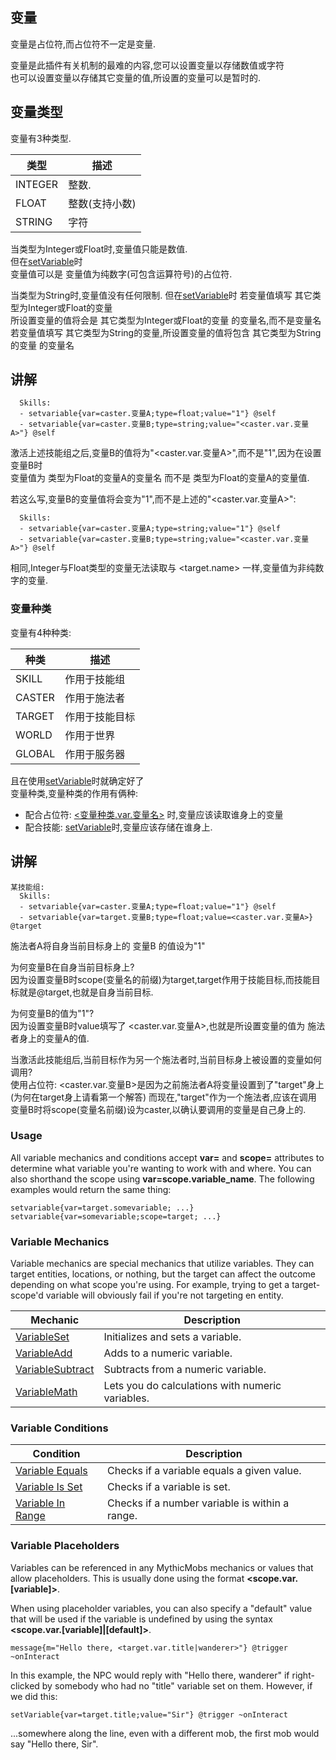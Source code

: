 变量
-----------------

变量是占位符,而占位符不一定是变量.

变量是此插件有关机制的最难的内容,您可以设置变量以存储数值或字符  
也可以设置变量以存储其它变量的值,所设置的变量可以是暂时的.

变量类型
-----------------

变量有3种类型.

| **类型** | **描述**                  |
|----------|----------------------------------|
| INTEGER  | 整数. |
| FLOAT    | 整数(支持小数) |
| STRING   | 字符 |

当类型为Integer或Float时,变量值只能是数值.  
但在[setVariable](/技能/变量/setvariable)时  
变量值可以是 变量值为纯数字(可包含运算符号)的占位符.

当类型为String时,变量值没有任何限制.
但在[setVariable](/技能/变量/setvariable)时
若变量值填写 其它类型为Integer或Float的变量  
所设置变量的值将会是 其它类型为Integer或Float的变量 的变量名,而不是变量名  
若变量值填写 其它类型为String的变量,所设置变量的值将包含 其它类型为String的变量 的变量名

讲解
-----------------

      Skills:
      - setvariable{var=caster.变量A;type=float;value="1"} @self
      - setvariable{var=caster.变量B;type=string;value="<caster.var.变量A>"} @self

激活上述技能组之后,变量B的值将为"<caster.var.变量A>",而不是"1",因为在设置变量B时  
变量值为 类型为Float的变量A的变量名 而不是 类型为Float的变量A的变量值.

若这么写,变量B的变量值将会变为"1",而不是上述的"<caster.var.变量A>":

      Skills:
      - setvariable{var=caster.变量A;type=string;value="1"} @self
      - setvariable{var=caster.变量B;type=string;value="<caster.var.变量A>"} @self

相同,Integer与Float类型的变量无法读取与 <target.name> 一样,变量值为非纯数字的变量.

### 变量种类

变量有4种种类:

| **种类** | **描述**                                                                                  |
|----------|----------------------------------------------------------------------------------------------------|
| SKILL    | 作用于技能组 |
| CASTER   | 作用于施法者                                                                                |
| TARGET   | 作用于技能目标                                       |
| WORLD    | 作用于世界                                                                                 |
| GLOBAL   | 作用于服务器                                                                               |

且在使用[setVariable](/技能/变量/setvariable)时就确定好了  
变量种类,变量种类的作用有俩种:  

-  配合占位符: [<变量种类.var.变量名>](/技能/占位符) 时,变量应该读取谁身上的变量
-  配合技能: [setVariable](/技能/变量/setvariable)时,变量应该存储在谁身上.

讲解
-----------------
     
    某技能组:
      Skills:
      - setvariable{var=caster.变量A;type=float;value="1"} @self
      - setvariable{var=target.变量B;type=float;value=<caster.var.变量A>} @target

施法者A将自身当前目标身上的 变量B 的值设为"1"

为何变量B在自身当前目标身上?  
因为设置变量B时scope(变量名的前缀)为target,target作用于技能目标,而技能目标就是@target,也就是自身当前目标.

为何变量B的值为"1"?  
因为设置变量B时value填写了 <caster.var.变量A>,也就是所设置变量的值为 施法者身上的变量A的值.

当激活此技能组后,当前目标作为另一个施法者时,当前目标身上被设置的变量如何调用?  
使用占位符: <caster.var.变量B>是因为之前施法者A将变量设置到了"target"身上  
(为何在target身上请看第一个解答) 而现在,"target"作为一个施法者,应该在调用  
变量B时将scope(变量名前缀)设为caster,以确认要调用的变量是自己身上的.

### Usage

All variable mechanics and conditions accept **var=** and **scope=**
attributes to determine what variable you're wanting to work with and
where. You can also shorthand the scope using
**var=scope.variable\_name**. The following examples would return the
same thing:

    setvariable{var=target.somevariable; ...}
    setvariable{var=somevariable;scope=target; ...}

### Variable Mechanics

Variable mechanics are special mechanics that utilize variables. They
can target entities, locations, or nothing, but the target can affect
the outcome depending on what scope you're using. For example, trying to
get a target-scope'd variable will obviously fail if you're not
targeting en entity.

| Mechanic                                               | Description                                      |
|--------------------------------------------------------|--------------------------------------------------|
| [VariableSet](/skills/mechanics/setvariable)           | Initializes and sets a variable.                 |
| [VariableAdd](/skills/mechanics/variableadd)           | Adds to a numeric variable.                      |
| [VariableSubtract](/skills/mechanics/variablesubtract) | Subtracts from a numeric variable.               |
| [VariableMath](/skills/mechanics/variablemath)         | Lets you do calculations with numeric variables. |

### Variable Conditions

| Condition                                        | Description                                    |
|--------------------------------------------------|------------------------------------------------|
| [Variable Equals](/conditions/variableequals)    | Checks if a variable equals a given value.     |
| [Variable Is Set](/conditions/variableisset)     | Checks if a variable is set.                   |
| [Variable In Range](/conditions/variableinrange) | Checks if a number variable is within a range. |

### Variable Placeholders

Variables can be referenced in any MythicMobs mechanics or values that
allow placeholders. This is usually done using the format
**&lt;scope.var.\[variable\]&gt;**.

When using placeholder variables, you can also specify a "default" value
that will be used if the variable is undefined by using the syntax
**&lt;scope.var.\[variable\]\|\[default\]&gt;**.

    message{m="Hello there, <target.var.title|wanderer>"} @trigger ~onInteract

In this example, the NPC would reply with "Hello there, wanderer" if
right-clicked by somebody who had no "title" variable set on them.
However, if we did this:

    setVariable{var=target.title;value="Sir"} @trigger ~onInteract

...somewhere along the line, even with a different mob, the first mob
would say "Hello there, Sir".